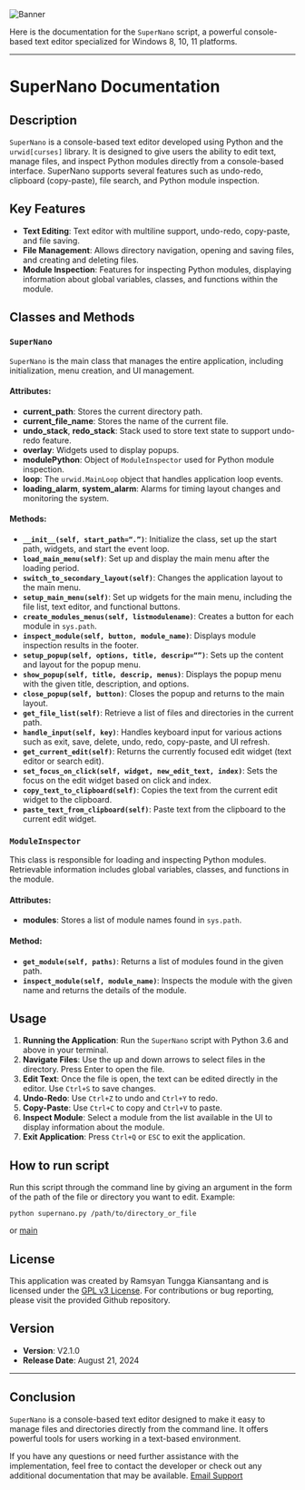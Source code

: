 <img src="https://repository-images.githubusercontent.com/847198464/b36c0223-b3fa-4846-8f82-21e1b48d7021" alt="Banner" style="max-width: 100%; height: auto;" />

Here is the documentation for the `SuperNano` script, a powerful console-based text editor specialized for Windows 8, 10, 11 platforms.

---

# SuperNano Documentation

## Description
`SuperNano` is a console-based text editor developed using Python and the `urwid[curses]` library. It is designed to give users the ability to edit text, manage files, and inspect Python modules directly from a console-based interface. SuperNano supports several features such as undo-redo, clipboard (copy-paste), file search, and Python module inspection.

## Key Features
- **Text Editing**: Text editor with multiline support, undo-redo, copy-paste, and file saving.
- **File Management**: Allows directory navigation, opening and saving files, and creating and deleting files.
- **Module Inspection**: Features for inspecting Python modules, displaying information about global variables, classes, and functions within the module.


## Classes and Methods

### `SuperNano`
`SuperNano` is the main class that manages the entire application, including initialization, menu creation, and UI management.

#### Attributes:
- **current_path**: Stores the current directory path.
- **current_file_name**: Stores the name of the current file.
- **undo_stack**, **redo_stack**: Stack used to store text state to support undo-redo feature.
- **overlay**: Widgets used to display popups.
- **modulePython**: Object of `ModuleInspector` used for Python module inspection.
- **loop**: The `urwid.MainLoop` object that handles application loop events.
- **loading_alarm**, **system_alarm**: Alarms for timing layout changes and monitoring the system.

#### Methods:
- **`__init__(self, start_path=“.”)`**: Initialize the class, set up the start path, widgets, and start the event loop.
- **`load_main_menu(self)`**: Set up and display the main menu after the loading period.
- **`switch_to_secondary_layout(self)`**: Changes the application layout to the main menu.
- **`setup_main_menu(self)`**: Set up widgets for the main menu, including the file list, text editor, and functional buttons.
- **`create_modules_menus(self, listmodulename)`**: Creates a button for each module in `sys.path`.
- **`inspect_module(self, button, module_name)`**: Displays module inspection results in the footer.
- **`setup_popup(self, options, title, descrip=“”)`**: Sets up the content and layout for the popup menu.
- **`show_popup(self, title, descrip, menus)`**: Displays the popup menu with the given title, description, and options.
- **`close_popup(self, button)`**: Closes the popup and returns to the main layout.
- **`get_file_list(self)`**: Retrieve a list of files and directories in the current path.
- **`handle_input(self, key)`**: Handles keyboard input for various actions such as exit, save, delete, undo, redo, copy-paste, and UI refresh.
- **`get_current_edit(self)`**: Returns the currently focused edit widget (text editor or search edit).
- **`set_focus_on_click(self, widget, new_edit_text, index)`**: Sets the focus on the edit widget based on click and index.
- **`copy_text_to_clipboard(self)`**: Copies the text from the current edit widget to the clipboard.
- **`paste_text_from_clipboard(self)`**: Paste text from the clipboard to the current edit widget.

### `ModuleInspector`
This class is responsible for loading and inspecting Python modules. Retrievable information includes global variables, classes, and functions in the module.

#### Attributes:
- **modules**: Stores a list of module names found in `sys.path`.

#### Method:
- **`get_module(self, paths)`**: Returns a list of modules found in the given path.
- **`inspect_module(self, module_name)`**: Inspects the module with the given name and returns the details of the module.

## Usage
1. **Running the Application**: Run the `SuperNano` script with Python 3.6 and above in your terminal.
2. **Navigate Files**: Use the up and down arrows to select files in the directory. Press Enter to open the file.
3. **Edit Text**: Once the file is open, the text can be edited directly in the editor. Use `Ctrl+S` to save changes.
4. **Undo-Redo**: Use `Ctrl+Z` to undo and `Ctrl+Y` to redo.
5. **Copy-Paste**: Use `Ctrl+C` to copy and `Ctrl+V` to paste.
6. **Inspect Module**: Select a module from the list available in the UI to display information about the module.
7. **Exit Application**: Press `Ctrl+Q` or `ESC` to exit the application.

## How to run script
Run this script through the command line by giving an argument in the form of the path of the file or directory you want to edit. Example:
```
python supernano.py /path/to/directory_or_file
```
or [main](https://github.com/LcfherShell/SuperNano/tree/main)

## License
This application was created by Ramsyan Tungga Kiansantang and is licensed under the [GPL v3 License](https://github.com/LcfherShell/SuperNano/blob/V2.1.0/GPL-3.0.txt). For contributions or bug reporting, please visit the provided Github repository.

## Version
- **Version**: V2.1.0
- **Release Date**: August 21, 2024

---

## Conclusion
`SuperNano` is a console-based text editor designed to make it easy to manage files and directories directly from the command line. It offers powerful tools for users working in a text-based environment.

If you have any questions or need further assistance with the implementation, feel free to contact the developer or check out any additional documentation that may be available.  [Email Support](mailto:alfiandecker2@gmail.com,ramstungga2@gmail.com)
